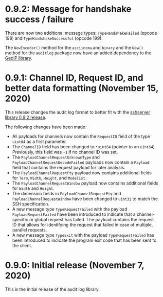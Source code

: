 # 0.9.2: Message for handshake success / failure

There are now two additional message types: `TypeHandshakeFailed` (opcode 198) and `TypeHandshakeSuccessful` (opcode 199).

The `NewEncoder()` method for the `asciinema` and `binary` and the `New()` method for the `auditlog` package now have an added dependency to the [GeoIP library](https://github.com/containerssh/geoip).

# 0.9.1: Channel ID, Request ID, and better data formatting (November 15, 2020)

This release changes the audit log format to better fit with the [sshserver library 0.9.2 release](https://github.com/ContainerSSH/sshserver/releases/tag/v0.9.2).

The following changes have been made:

- All payloads for channels now contain the `RequestID` field of the type `uint64` as a first parameter.
- The `ChannelID` field has been changed to `*uint64` (pointer to an `uint64`). Previously, this field was `-1` if no channel ID was set.
- The `PayloadChannelRequestUnknownType` and `PayloadChannelRequestDecodeFailed` payloads  now contain a `Payload` field that contains the request payload for later analysis.
- The `PayloadChannelRequestPty` payload now contains additional fields for `Term`, `Width`, `Height`, and `Modelist`.
- The `PayloadChannelRequestWindow` payload now contains additional fields for `Width` and `Height`.
- The dimension fields in `PayloadChannelRequestPty` and `PayloadChannelRequestWindow` have been changed to `uint32` to match the SSH specification.
- A new message type `TypeRequestFailed` with the payload `PayloadRequestFailed` have been introduced to indicate that a channel-specific or global request has failed. The payload contains the request ID that allows for identifying the request that failed in case of multiple, parallel requests.
- A new message type `TypeExit` with the payload `TypeRequestFailed` has been introduced to indicate the program exit code that has been sent to the client.

# 0.9.0: Initial release (November 7, 2020)

This is the initial release of the audit log library.